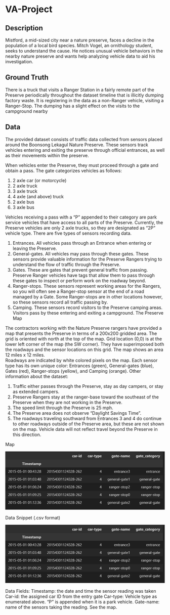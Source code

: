 # VA-Project

## Description

Mistford, a mid-sized city near a nature preserve, faces a decline in the population of a local bird species. Mitch Vogel, an ornithology student, seeks to understand the cause. He notices unusual vehicle behaviors in the nearby nature preserve and wants help analyzing vehicle data to aid his investigation.

## Ground Truth 

There is a truck that visits a Ranger Station in a fairly remote part of the Preserve periodically throughout the dataset 
timeline that is illicitly dumping factory waste. It is registering in the data as a non-Ranger vehicle, visiting a Ranger-Stop. The dumping has a slight effect on the visits to the campground nearby

## Data

The provided dataset consists of traffic data collected from sensors placed around the Boonsong Lekagul Nature Preserve. These sensors track vehicles entering and exiting the preserve through official entrances, as well as their movements within the preserve.

When vehicles enter the Preserve, they must proceed through a gate and obtain a pass.  The gate categorizes vehicles as follows:
1.	2 axle car (or motorcycle)
2.	2 axle truck
3.	3 axle truck
4.	4 axle (and above) truck
5.	2 axle bus
6.	3 axle bus

Vehicles receiving a pass with a “P” appended to their category are park service vehicles that have access to all parts of the Preserve.  Currently, the Preserve vehicles are only 2 axle trucks, so they are designated as “2P” vehicle type.
There are five types of sensors recording data.  
1.	Entrances.  All vehicles pass through an Entrance when entering or leaving the Preserve. 
2.	General-gates.  All vehicles may pass through these gates.  These sensors provide valuable information for the Preserve Rangers trying to understand the flow of traffic through the Preserve. 
3.	Gates.  These are gates that prevent general traffic from passing.  Preserve Ranger vehicles have tags that allow them to pass through these gates to inspect or perform work on the roadway beyond.  
4.	Ranger-stops.  These sensors represent working areas for the Rangers, so you will often see a Ranger-stop sensor at the end of a road managed by a Gate.  Some Ranger-stops are in other locations however, so these sensors record all traffic passing by. 
5.	Camping.  These sensors record visitors to the Preserve camping areas.  Visitors pass by these entering and exiting a campground. 
The Preserve Map

The contractors working with the Nature Preserve rangers have provided a map that presents the Preserve in terms of a 200x200 gridded area. The grid is oriented with north at the top of the map. Grid location (0,0) is at the lower left corner of the map (the SW corner). They have superimposed both the roadways and the sensor locations on this grid.  The map shows an area 12 miles x 12 miles.  
Roadways are indicated by white colored pixels on the map.  Each sensor type has its own unique color: Entrances (green), General-gates (blue), Gates (red), Ranger-stops (yellow), and Camping (orange).
Other information about the dataset:
1.	Traffic either passes through the Preserve, stay as day campers, or stay as extended campers.
2.	Preserve Rangers stay at the ranger-base toward the southeast of the Preserve when they are not working in the Preserve.
3.	The speed limit through the Preserve is 25 mph.
4.	The Preserve area does not observe “Daylight Savings Time”.
5.	The roadways traveling southward from Entrances 3 and 4 do continue to other roadways outside of the Preserve area, but these are not shown on the map.  Vehicle data will not reflect travel beyond the Preserve in this direction.  

Map 

![alt text](data/data_snipet.JPG)

Data Snippet  (.csv format)

![alt text](data/data_snipet.JPG)


Data Fields:
Timestamp:  the date and time the sensor reading was taken
Car-id:  the assigned car ID from the entry gate
Car-type: Vehicle type as enumerated above.  “P” is appended when it is a park vehicle.
Gate-name:  name of the sensors taking the reading.  See the map. 
